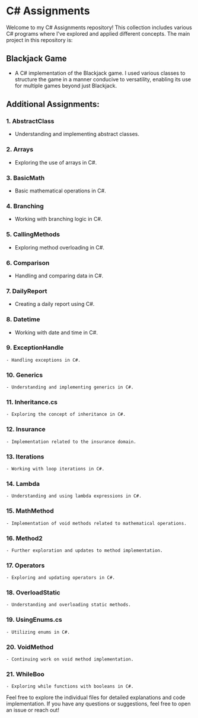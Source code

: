 # C# Assignments

Welcome to my C# Assignments repository! This collection includes various C# programs where I've explored and applied different concepts. The main project in this repository is:

## Blackjack Game
   - A C# implementation of the Blackjack game. I used various classes to structure the game in a manner conducive to versatility, enabling its use for multiple games beyond just Blackjack.

## Additional Assignments:

### 1. AbstractClass
   - Understanding and implementing abstract classes.

### 2. Arrays
   - Exploring the use of arrays in C#.

### 3. BasicMath
   - Basic mathematical operations in C#.

### 4. Branching
   - Working with branching logic in C#.

### 5. CallingMethods
   - Exploring method overloading in C#.

### 6. Comparison
   - Handling and comparing data in C#.

### 7. DailyReport
   - Creating a daily report using C#.

### 8. Datetime
   - Working with date and time in C#.

### 9. ExceptionHandle
    - Handling exceptions in C#.

### 10. Generics
    - Understanding and implementing generics in C#.

### 11. Inheritance.cs
    - Exploring the concept of inheritance in C#.

### 12. Insurance
    - Implementation related to the insurance domain.

### 13. Iterations
    - Working with loop iterations in C#.

### 14. Lambda
    - Understanding and using lambda expressions in C#.

### 15. MathMethod
    - Implementation of void methods related to mathematical operations.

### 16. Method2
    - Further exploration and updates to method implementation.

### 17. Operators
    - Exploring and updating operators in C#.

### 18. OverloadStatic
    - Understanding and overloading static methods.

### 19. UsingEnums.cs
    - Utilizing enums in C#.

### 20. VoidMethod
    - Continuing work on void method implementation.

### 21. WhileBoo
    - Exploring while functions with booleans in C#.
    
Feel free to explore the individual files for detailed explanations and code implementation. If you have any questions or suggestions, feel free to open an issue or reach out!
